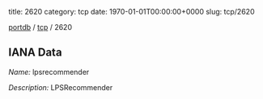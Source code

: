 title: 2620
category: tcp
date: 1970-01-01T00:00:00+0000
slug: tcp/2620

[portdb](/) / [tcp](/category/tcp.html) / 2620


## IANA Data

_Name:_ lpsrecommender

_Description:_ LPSRecommender

